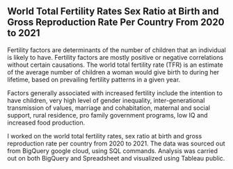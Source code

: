 ## World Total Fertility Rates Sex Ratio at Birth and Gross Reproduction Rate Per Country From 2020 to 2021

Fertility factors are determinants of the number of children that an individual is likely to have. Fertility factors are mostly positive or negative correlations without certain causations.
The world total fertility rate (TFR) is an estimate of the average number of children a woman would give birth to during her lifetime, based on prevailing fertility patterns in a given year.

Factors generally associated with increased fertility include the intention to have children, very high level of gender inequality, inter-generational transmission of values, marriage and cohabitation, maternal and social support, rural residence, pro family government programs, low IQ and increased food production.

I worked on the world total fertility rates, sex ratio at birth and gross reproduction rate per country from 2020 to 2021. The data was sourced out from BigQuery google cloud, using SQL commands. Analysis was carried out on both BigQuery and Spreadsheet and visualized using Tableau public.
